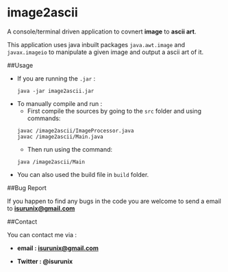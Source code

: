# image2ascii

A console/terminal driven application to covnert **image** to **ascii art**.

This application uses java inbuilt packages `java.awt.image` and `javax.imageio`
to manipulate a given image and output a ascii art of it.	

##Usage

- If you are running the `.jar` :
  ```
  java -jar image2ascii.jar
  ```
- To manually compile and run :
  - First compile the sources by going to the `src` folder and using commands: 
  ```
  javac /image2ascii/ImageProcessor.java
  javac /image2ascii/Main.java
  ```
  - Then run using the command:
  ```
  java /image2ascii/Main
  ```
- You can also used the build file in `build` folder.
  
##Bug Report


If you happen to find any bugs in the code you are welcome to send
a email to **isurunix@gmail.com**

##Contact

You can contact me via :

- **email 	: isurunix@gmail.com**

- **Twitter	: @isurunix**
